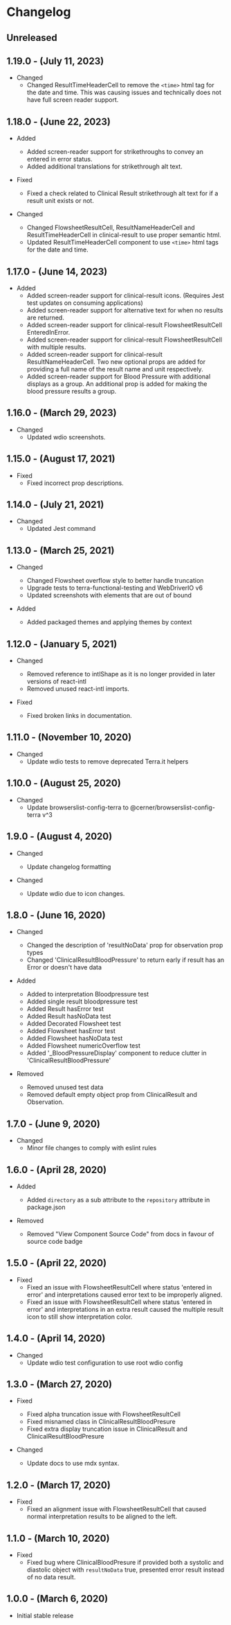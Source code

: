 # Changelog

## Unreleased

## 1.19.0 - (July 11, 2023)

* Changed
  * Changed ResultTimeHeaderCell to remove the `<time>` html tag for the date and time. This was causing issues and technically does not have full screen reader support.

## 1.18.0 - (June 22, 2023)

* Added
  * Added screen-reader support for strikethroughs to convey an entered in error status.
  * Added additional translations for strikethrough alt text.

* Fixed
  * Fixed a check related to Clinical Result strikethrough alt text for if a result unit exists or not.

* Changed
  * Changed FlowsheetResultCell, ResultNameHeaderCell and ResultTimeHeaderCell in clinical-result to use proper semantic html.
  * Updated ResultTimeHeaderCell component to use `<time>` html tags for the date and time.

## 1.17.0 - (June 14, 2023)

* Added
  * Added screen-reader support for clinical-result icons. (Requires Jest test updates on consuming applications)
  * Added screen-reader support for alternative text for when no results are returned.
  * Added screen-reader support for clinical-result FlowsheetResultCell EnteredInError.
  * Added screen-reader support for clinical-result FlowsheetResultCell with multiple results.
  * Added screen-reader support for clinical-result ResultNameHeaderCell. Two new optional props are added for providing a full name of the result name and unit respectively.
  * Added screen-reader support for Blood Pressure with additional displays as a group. An additional prop is added for making the blood pressure results a group.


## 1.16.0 - (March 29, 2023)

* Changed
  * Updated wdio screenshots.

## 1.15.0 - (August 17, 2021)

* Fixed
  * Fixed incorrect prop descriptions.

## 1.14.0 - (July 21, 2021)

* Changed
  * Updated Jest command

## 1.13.0 - (March 25, 2021)

* Changed
  * Changed Flowsheet overflow style to better handle truncation
  * Upgrade tests to terra-functional-testing and WebDriverIO v6
  * Updated screenshots with elements that are out of bound

* Added
  * Added packaged themes and applying themes by context

## 1.12.0 - (January 5, 2021)

* Changed
  * Removed reference to intlShape as it is no longer provided in later versions of react-intl
  * Removed unused react-intl imports.

* Fixed
  * Fixed broken links in documentation.

## 1.11.0 - (November 10, 2020)

* Changed
  * Update wdio tests to remove deprecated Terra.it helpers

## 1.10.0 - (August 25, 2020)

* Changed
  * Update browserslist-config-terra to @cerner/browserslist-config-terra v^3

## 1.9.0 - (August 4, 2020)

* Changed
  * Update changelog formatting

* Changed
  * Update wdio due to icon changes.

## 1.8.0 - (June 16, 2020)

* Changed
  * Changed the description of 'resultNoData' prop for observation prop types
  * Changed 'ClinicalResultBloodPressure' to return early if result has an Error or doesn't have data

* Added
  * Added to interpretation Bloodpressure test
  * Added single result bloodpressure test
  * Added Result hasError test
  * Added Result hasNoData test
  * Added Decorated Flowsheet test
  * Added Flowsheet hasError test
  * Added Flowsheet hasNoData test
  * Added Flowsheet numericOverflow test
  * Added '\_BloodPressureDisplay' component to reduce clutter in 'ClinicalResultBloodPressure'

* Removed
  * Removed unused test data
  * Removed default empty object prop from ClinicalResult and Observation.

## 1.7.0 - (June 9, 2020)

* Changed
  * Minor file changes to comply with eslint rules

## 1.6.0 - (April 28, 2020)

* Added
  * Added `directory` as a sub attribute to the `repository` attribute in package.json

* Removed
  * Removed "View Component Source Code" from docs in favour of source code badge

## 1.5.0 - (April 22, 2020)

* Fixed
  * Fixed an issue with FlowsheetResultCell where status 'entered in error' and interpretations caused error text to be improperly aligned.
  * Fixed an issue with FlowsheetResultCell where status 'entered in error' and interpretations in an extra result caused the multiple result icon to still show interpretation color.

## 1.4.0 - (April 14, 2020)

* Changed
  * Update wdio test configuration to use root wdio config

## 1.3.0 - (March 27, 2020)

* Fixed
  * Fixed alpha truncation issue with FlowsheetResultCell
  * Fixed misnamed class in ClinicalResultBloodPresure
  * Fixed extra display truncation issue in ClinicalResult and ClinicalResultBloodPresure

* Changed
  * Update docs to use mdx syntax.

## 1.2.0 - (March 17, 2020)

* Fixed
  * Fixed an alignment issue with FlowsheetResultCell that caused normal interpretation results to be aligned to the left.

## 1.1.0 - (March 10, 2020)

* Fixed
  * Fixed bug where ClinicalBloodPresure if provided both a systolic and diastolic object with `resultNoData` true, presented error result instead of no data result.

## 1.0.0 - (March 6, 2020)

* Initial stable release
